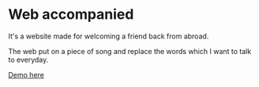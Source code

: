 # Web accompanied

It's a website made for welcoming a friend back from abroad.

The web put on a piece of song and replace the words which I want to talk to everyday.

[Demo here](https://yihanyozikua.github.io/hey-dada/)
